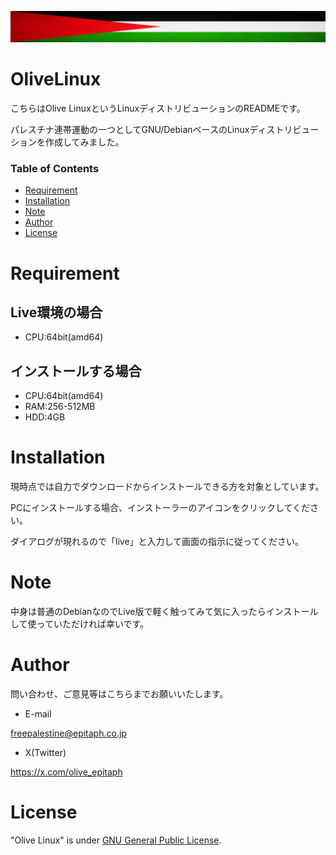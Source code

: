 [![Olive Linx](palestine-flag-banner.png)](https://github.com/freepalestine-epitaph/OliveLinux)

# OliveLinux
こちらはOlive LinuxというLinuxディストリビューションのREADMEです。

パレスチナ連帯運動の一つとしてGNU/DebianベースのLinuxディストリビューションを作成してみました。

### Table of Contents

- [Requirement](#Requirement)
- [Installation](#Installation)
- [Note](#Note)
- [Author](#Author)
- [License](#License)

# <a name="Requirement">Requirement</a>

## Live環境の場合

* CPU:64bit(amd64)

## インストールする場合

* CPU:64bit(amd64)
* RAM:256-512MB
* HDD:4GB

# <a name="Installation">Installation</a>

現時点では自力でダウンロードからインストールできる方を対象としています。

PCにインストールする場合、インストーラーのアイコンをクリックしてください。

ダイアログが現れるので「live」と入力して画面の指示に従ってください。

# <a name="Note">Note</a>

中身は普通のDebianなのでLive版で軽く触ってみて気に入ったらインストールして使っていただければ幸いです。

# <a name="Author">Author</a>

問い合わせ、ご意見等はこちらまでお願いいたします。

* E-mail

freepalestine@epitaph.co.jp

* X(Twitter)

https://x.com/olive_epitaph

# <a name="License">License</a>
"Olive Linux" is under [GNU General Public License](https://en.wikipedia.org/wiki/GNU_General_Public_License).
